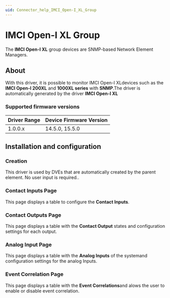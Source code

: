 ```yaml
---
uid: Connector_help_IMCI_Open-I_XL_Group
---
```


# IMCI Open-I XL Group

The **IMCI Open-I XL** group devices are SNMP-based Network Element Managers.

## About

With this driver, it is possible to monitor IMCI Open-I XLdevices such as the **IMCI Open-I 200XL** and **1000XL series** with **SNMP**.The driver is automatically generated by the driver **IMCI Open-I XL**

### Supported firmware versions

| **Driver Range** | **Device Firmware Version** |
|------------------|-----------------------------|
| 1.0.0.x          | 14.5.0, 15.5.0              |

## Installation and configuration

### Creation

This driver is used by DVEs that are automatically created by the parent element. No user input is required..

### Contact Inputs Page

This page displays a table to configure the **Contact Inputs**.

### Contact Outputs Page

This page displays a table with the **Contact Output** states and configuration settings for each output.

### Analog Input Page

This page displays a table with the **Analog Inputs** of the systemand configuration settings for the analog Inputs.

### Event Correlation Page

This page displays a table with the **Event Correlations**and alows the user to enable or disable event correlation.

